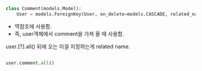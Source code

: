 
```python
class Comment(models.Model):
    User = models.ForeignKey(User, on_delete=models.CASCADE, related_name= ? )
```

- 역참조에 사용함. 
- 즉, user객체에서 comment을 가져 올 때 사용함.

user.[?].all() 뒤에 오는 이걸 지정하는게 related name.


```python

user.comment.all() 

```
